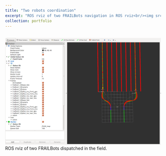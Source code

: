 ```yaml
---
title: "Two robots coordination"
excerpt: "ROS rviz of two FRAILBots navigation in ROS rviz<br/><img src='/images/rviz.png' width='300pt'>"
collection: portfolio
---
```

<br/><img src='/images/rviz.png'>
<br/>ROS rviz of two FRAILBots dispatched in the field.